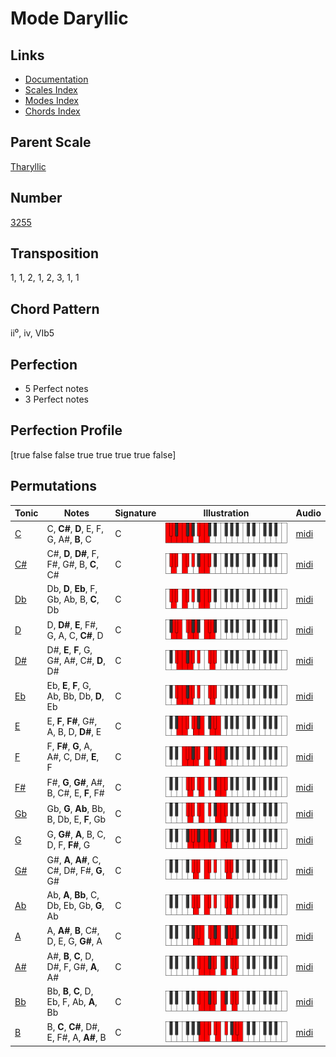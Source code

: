 # Mode Daryllic

## Links

- [Documentation](README.md)
- [Scales Index](Scales.md)
- [Modes Index](Modes.md)
- [Chords Index](Chords.md)

## Parent Scale

[Tharyllic](ScaleTharyllic.md)

## Number

[3255](https://ianring.com/musictheory/scales/3255)

## Transposition

1, 1, 2, 1, 2, 3, 1, 1

## Chord Pattern

ii⁰, iv, VIb5

## Perfection

- 5 Perfect notes
- 3 Perfect notes

## Perfection Profile

[true false false true true true true false]

## Permutations

| Tonic | Notes | Signature | Illustration | Audio |
|-------|-------|-----------|--------------|-------|
| [C](ModeCNaturalDaryllic.md) | C, **C#**, **D**, E, F, G, A#, **B**, C | C | ![CNaturalDaryllic](ModeCNaturalDaryllic.png) | [midi](https://github.com/edipermadi/music/blob/main/docs/ModeCNaturalDaryllic.mid?raw=true) |
| [C#](ModeCSharpDaryllic.md) | C#, **D**, **D#**, F, F#, G#, B, **C**, C# | C | ![CSharpDaryllic](ModeCSharpDaryllic.png) | [midi](https://github.com/edipermadi/music/blob/main/docs/ModeCSharpDaryllic.mid?raw=true) |
| [Db](ModeDFlatDaryllic.md) | Db, **D**, **Eb**, F, Gb, Ab, B, **C**, Db | C | ![DFlatDaryllic](ModeDFlatDaryllic.png) | [midi](https://github.com/edipermadi/music/blob/main/docs/ModeDFlatDaryllic.mid?raw=true) |
| [D](ModeDNaturalDaryllic.md) | D, **D#**, **E**, F#, G, A, C, **C#**, D | C | ![DNaturalDaryllic](ModeDNaturalDaryllic.png) | [midi](https://github.com/edipermadi/music/blob/main/docs/ModeDNaturalDaryllic.mid?raw=true) |
| [D#](ModeDSharpDaryllic.md) | D#, **E**, **F**, G, G#, A#, C#, **D**, D# | C | ![DSharpDaryllic](ModeDSharpDaryllic.png) | [midi](https://github.com/edipermadi/music/blob/main/docs/ModeDSharpDaryllic.mid?raw=true) |
| [Eb](ModeEFlatDaryllic.md) | Eb, **E**, **F**, G, Ab, Bb, Db, **D**, Eb | C | ![EFlatDaryllic](ModeEFlatDaryllic.png) | [midi](https://github.com/edipermadi/music/blob/main/docs/ModeEFlatDaryllic.mid?raw=true) |
| [E](ModeENaturalDaryllic.md) | E, **F**, **F#**, G#, A, B, D, **D#**, E | C | ![ENaturalDaryllic](ModeENaturalDaryllic.png) | [midi](https://github.com/edipermadi/music/blob/main/docs/ModeENaturalDaryllic.mid?raw=true) |
| [F](ModeFNaturalDaryllic.md) | F, **F#**, **G**, A, A#, C, D#, **E**, F | C | ![FNaturalDaryllic](ModeFNaturalDaryllic.png) | [midi](https://github.com/edipermadi/music/blob/main/docs/ModeFNaturalDaryllic.mid?raw=true) |
| [F#](ModeFSharpDaryllic.md) | F#, **G**, **G#**, A#, B, C#, E, **F**, F# | C | ![FSharpDaryllic](ModeFSharpDaryllic.png) | [midi](https://github.com/edipermadi/music/blob/main/docs/ModeFSharpDaryllic.mid?raw=true) |
| [Gb](ModeGFlatDaryllic.md) | Gb, **G**, **Ab**, Bb, B, Db, E, **F**, Gb | C | ![GFlatDaryllic](ModeGFlatDaryllic.png) | [midi](https://github.com/edipermadi/music/blob/main/docs/ModeGFlatDaryllic.mid?raw=true) |
| [G](ModeGNaturalDaryllic.md) | G, **G#**, **A**, B, C, D, F, **F#**, G | C | ![GNaturalDaryllic](ModeGNaturalDaryllic.png) | [midi](https://github.com/edipermadi/music/blob/main/docs/ModeGNaturalDaryllic.mid?raw=true) |
| [G#](ModeGSharpDaryllic.md) | G#, **A**, **A#**, C, C#, D#, F#, **G**, G# | C | ![GSharpDaryllic](ModeGSharpDaryllic.png) | [midi](https://github.com/edipermadi/music/blob/main/docs/ModeGSharpDaryllic.mid?raw=true) |
| [Ab](ModeAFlatDaryllic.md) | Ab, **A**, **Bb**, C, Db, Eb, Gb, **G**, Ab | C | ![AFlatDaryllic](ModeAFlatDaryllic.png) | [midi](https://github.com/edipermadi/music/blob/main/docs/ModeAFlatDaryllic.mid?raw=true) |
| [A](ModeANaturalDaryllic.md) | A, **A#**, **B**, C#, D, E, G, **G#**, A | C | ![ANaturalDaryllic](ModeANaturalDaryllic.png) | [midi](https://github.com/edipermadi/music/blob/main/docs/ModeANaturalDaryllic.mid?raw=true) |
| [A#](ModeASharpDaryllic.md) | A#, **B**, **C**, D, D#, F, G#, **A**, A# | C | ![ASharpDaryllic](ModeASharpDaryllic.png) | [midi](https://github.com/edipermadi/music/blob/main/docs/ModeASharpDaryllic.mid?raw=true) |
| [Bb](ModeBFlatDaryllic.md) | Bb, **B**, **C**, D, Eb, F, Ab, **A**, Bb | C | ![BFlatDaryllic](ModeBFlatDaryllic.png) | [midi](https://github.com/edipermadi/music/blob/main/docs/ModeBFlatDaryllic.mid?raw=true) |
| [B](ModeBNaturalDaryllic.md) | B, **C**, **C#**, D#, E, F#, A, **A#**, B | C | ![BNaturalDaryllic](ModeBNaturalDaryllic.png) | [midi](https://github.com/edipermadi/music/blob/main/docs/ModeBNaturalDaryllic.mid?raw=true) |
